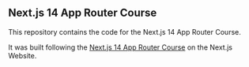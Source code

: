 ## Next.js 14 App Router Course

This repository contains the code for the Next.js 14 App Router Course.

It was built following the [Next.js 14 App Router Course](https://nextjs.org/learn) on the Next.js Website.
